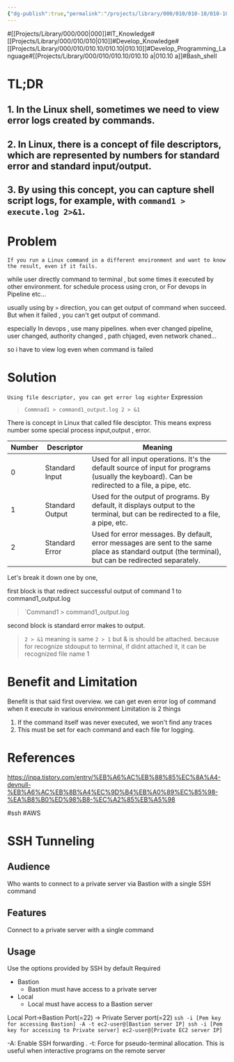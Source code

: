 ```yaml
---
{"dg-publish":true,"permalink":"/projects/library/000/010/010-10/010-10-a/","noteIcon":"0","created":"2024-01-15T12:30:44.177+09:00","updated":"2024-03-21T10:58:34.118+09:00"}
---
```


#[[Projects/Library/000/000\|000]]#IT_Knowledge#[[Projects/Library/000/010/010\|010]]#Develop_Knowledge#[[Projects/Library/000/010/010.10/010.10\|010.10]]#Develop_Programming_Language#[[Projects/Library/000/010/010.10/010.10 a\|010.10 a]]#Bash_shell






# TL;DR
## 1. In the Linux shell, sometimes we need to view error logs created by commands.
## 2. In Linux, there is a concept of file descriptors, which are represented by numbers for standard error and standard input/output.
## 3. By using this concept, you can capture shell script logs, for example, with `command1 > execute.log 2>&1`.



# Problem
`If you run a Linux command in a different environment and want to know the result, even if it fails.`


while user directly command to terminal , but some times it executed by other environment. for schedule process using cron, or For devops in Pipeline etc... 

usually using by `>` direction, you can get output of command when succeed. But when it failed , you can't get output of command.

especially In devops , use many pipelines. when ever changed pipeline, user changed, authority changed , path chjaged, even network chaned...

so i have to view log even when command is failed
# Solution
`Using file descriptor, you can get error log eighter`
Expression
> `Commnad1 > command1_output.log 2 > &1`

There is concept in Linux that called file desciptor. This means express number some special process input,output , error.


| Number | Descriptor      | Meaning                                                                                                                                             |
| ------ | --------------- | --------------------------------------------------------------------------------------------------------------------------------------------------- |
| 0      | Standard Input  | Used for all input operations. It's the default source of input for programs (usually the keyboard). Can be redirected to a file, a pipe, etc.      |
| 1      | Standard Output | Used for the output of programs. By default, it displays output to the terminal, but can be redirected to a file, a pipe, etc.                      |
| 2      | Standard Error  | Used for error messages. By default, error messages are sent to the same place as standard output (the terminal), but can be redirected separately. |


Let's break it down one by one,

first block is that redirect successful output of command 1 to command1_output.log
> `Command1 > command1_output.log

second block is standard error makes to output.
> `2 > &1`
meaning is same `2 > 1` but & is should be attached. because for recognize stdouput to terminal, if didnt attached it, it can be recognized file name 1


# Benefit and Limitation

Benefit is that said first overview. we can get even error log of command when it execute in various environment
Limitation is 2 things
1. If the command itself was never executed, we won't find any traces
2. This must be set for each command and each file for logging.


# References
https://inpa.tistory.com/entry/%EB%A6%AC%EB%88%85%EC%8A%A4-devnull-%EB%A6%AC%EB%8B%A4%EC%9D%B4%EB%A0%89%EC%85%98-%EA%B8%B0%ED%98%B8-%EC%A2%85%EB%A5%98



#ssh #AWS 
# SSH Tunneling

## Audience
Who wants to connect to a private server via Bastion with a single SSH command

## Features
Connect to a private server with a single command
## Usage

Use the options provided by SSH by default
Required
- Bastion 
	- Bastion must have access to a private server
- Local
	- Local must have access to a Bastion server

Local Port->Bastion Port(=22) -> Private Server port(=22)
`ssh -i [Pem key for accessing Bastion] -A -t ec2-user@[Bastion server IP] ssh -i [Pem key for accessing to Private server] ec2-user@[Private EC2 server IP]`

-A: Enable SSH forwarding . 
-t: Force for pseudo-terminal allocation. This is useful when interactive programs on the remote server